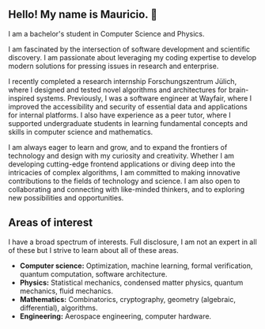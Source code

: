 ## Hello! My name is Mauricio. 👋

I am a bachelor's student in Computer Science and Physics.

I am fascinated by the intersection of software development and scientific discovery. I am passionate about leveraging my coding expertise to develop modern solutions for pressing issues in research and enterprise.

I recently completed a research internship Forschungszentrum Jülich, where I designed and tested novel algorithms and architectures for brain-inspired systems. Previously, I was a software engineer at Wayfair, where I improved the accessibility and security of essential data and applications for internal platforms. I also have experience as a peer tutor, where I supported undergraduate students in learning fundamental concepts and skills in computer science and mathematics.

I am always eager to learn and grow, and to expand the frontiers of technology and design with my curiosity and creativity. Whether I am developing cutting-edge frontend applications or diving deep into the intricacies of complex algorithms, I am committed to making innovative contributions to the fields of technology and science. I am also open to collaborating and connecting with like-minded thinkers, and to exploring new possibilities and opportunities.

## Areas of interest

I have a broad spectrum of interests. Full disclosure, I am not an expert in all of these but I strive to learn about all of these areas.

- **Computer science:** Optimization, machine learning, formal verification, quantum computation, software architecture.
- **Physics:** Statistical mechanics, condensed matter physics, quantum mechanics, fluid mechanics.
- **Mathematics:** Combinatorics, cryptography, geometry (algebraic, differential), algorithms.
- **Engineering:** Aerospace engineering, computer hardware.
